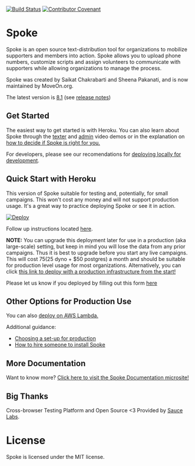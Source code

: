 [![Build Status](https://travis-ci.org/MoveOnOrg/Spoke.svg?branch=main)](https://travis-ci.org/MoveOnOrg/Spoke)
[![Contributor Covenant](https://img.shields.io/badge/Contributor%20Covenant-v1.4%20adopted-ff69b4.svg)](CODE_OF_CONDUCT.md)

# Spoke

Spoke is an open source text-distribution tool for organizations to mobilize supporters and members into action. Spoke allows you to upload phone numbers, customize scripts and assign volunteers to communicate with supporters while allowing organizations to manage the process.

Spoke was created by Saikat Chakrabarti and Sheena Pakanati, and is now maintained by MoveOn.org.

The latest version is [8.1](https://github.com/MoveOnOrg/Spoke/tree/v8.1) (see [release notes](https://github.com/MoveOnOrg/Spoke/blob/main/docs/RELEASE_NOTES.md#v81))



## Get Started


The easiest way to get started is with Heroku.  You can also learn about Spoke through the [texter](https://youtu.be/EqE1UDvKGco) and [admin](https://youtu.be/PTMykMX8gII) video demos or in the explanation on [how to decide if Spoke is right for you.](/EXPLANATION_DECIDING_ON_SPOKE.md)

For developers, please see our recomendations for [deploying locally for development](/HOWTO_DEVELOPMENT_LOCAL_SETUP.md).



## Quick Start with Heroku
This version of Spoke suitable for testing and, potentially, for small campaigns. This won't cost any money and will not support production usage. It's a great way to practice deploying Spoke or see it in action.  

<a href="https://heroku.com/deploy?template=https://github.com/MoveOnOrg/Spoke/tree/v8.0">

  <img src="https://www.herokucdn.com/deploy/button.svg" alt="Deploy">
</a>

Follow up instructions located [here](https://github.com/MoveOnOrg/Spoke/blob/main/docs/HOWTO_HEROKU_DEPLOY.md).


**NOTE:** You can upgrade this deployment later for use in a production (aka large-scale) setting, but keep in mind you will lose the data from any prior campaigns.  Thus it is best to upgrade before you start any live campaigns.  This will cost $75 ($25 dyno + $50 postgres) a month and should be suitable for production level usage for most organizations. Alternatively, you can click [this link to deploy with a production infrastructure from the start!](https://heroku.com/deploy?template=https://github.com/MoveOnOrg/Spoke/tree/heroku-button-paid) 

Please let us know if you deployed by filling out this form [here](https://act.moveon.org/survey/tech/)


## Other Options for Production Use 

You can also [deploy on AWS Lambda.](https://github.com/MoveOnOrg/Spoke/blob/main/docs/DEPLOYING_AWS_LAMBDA.md) 

Additional guidance:
- [Choosing a set-up for production](/EXPLANATION_CHOOSE_A_SETUP.md)
- [How to hire someone to install Spoke](/HOWTO_HIRE_SOMEONE_TO_INSTALL_SPOKE.md)


## More Documentation

Want to know more?
[Click here to visit the Spoke Documentation microsite!](????)


## Big Thanks

Cross-browser Testing Platform and Open Source <3 Provided by [Sauce Labs](https://saucelabs.com).

# License

Spoke is licensed under the MIT license.
